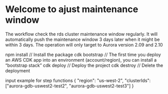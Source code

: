 # Welcome to ajust maintenance window
The workflow check the rds cluster maintenance window regularly. 
It will automatically push the maintenance window 3 days later when it might be within 3 days.
The operation will only target to Aurora version 2.09 and 2.10

npm install     // Install the package
cdk bootstrap   // The first time you deploy an AWS CDK app into an environment (account/region), you can install a “bootstrap stack” 
cdk deploy      // Deploy the project
cdk destroy     // Delete the deployment

input example for step functions
{
  "region": "us-west-2",
  "clusterIds": ["aurora-gdb-uswest2-test2", "aurora-gdb-uswest2-test3"]
}